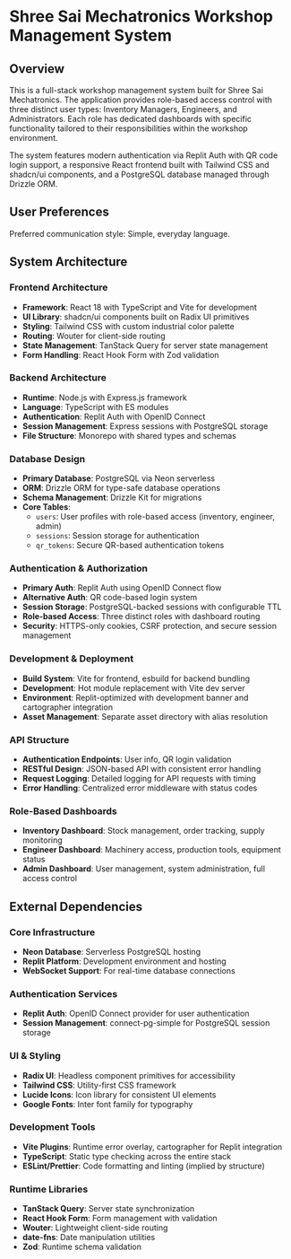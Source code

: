 # Shree Sai Mechatronics Workshop Management System

## Overview

This is a full-stack workshop management system built for Shree Sai Mechatronics. The application provides role-based access control with three distinct user types: Inventory Managers, Engineers, and Administrators. Each role has dedicated dashboards with specific functionality tailored to their responsibilities within the workshop environment.

The system features modern authentication via Replit Auth with QR code login support, a responsive React frontend built with Tailwind CSS and shadcn/ui components, and a PostgreSQL database managed through Drizzle ORM.

## User Preferences

Preferred communication style: Simple, everyday language.

## System Architecture

### Frontend Architecture
- **Framework**: React 18 with TypeScript and Vite for development
- **UI Library**: shadcn/ui components built on Radix UI primitives
- **Styling**: Tailwind CSS with custom industrial color palette
- **Routing**: Wouter for client-side routing
- **State Management**: TanStack Query for server state management
- **Form Handling**: React Hook Form with Zod validation

### Backend Architecture
- **Runtime**: Node.js with Express.js framework
- **Language**: TypeScript with ES modules
- **Authentication**: Replit Auth with OpenID Connect
- **Session Management**: Express sessions with PostgreSQL storage
- **File Structure**: Monorepo with shared types and schemas

### Database Design
- **Primary Database**: PostgreSQL via Neon serverless
- **ORM**: Drizzle ORM for type-safe database operations
- **Schema Management**: Drizzle Kit for migrations
- **Core Tables**:
  - `users`: User profiles with role-based access (inventory, engineer, admin)
  - `sessions`: Session storage for authentication
  - `qr_tokens`: Secure QR-based authentication tokens

### Authentication & Authorization
- **Primary Auth**: Replit Auth using OpenID Connect flow
- **Alternative Auth**: QR code-based login system
- **Session Storage**: PostgreSQL-backed sessions with configurable TTL
- **Role-based Access**: Three distinct roles with dashboard routing
- **Security**: HTTPS-only cookies, CSRF protection, and secure session management

### Development & Deployment
- **Build System**: Vite for frontend, esbuild for backend bundling
- **Development**: Hot module replacement with Vite dev server
- **Environment**: Replit-optimized with development banner and cartographer integration
- **Asset Management**: Separate asset directory with alias resolution

### API Structure
- **Authentication Endpoints**: User info, QR login validation
- **RESTful Design**: JSON-based API with consistent error handling
- **Request Logging**: Detailed logging for API requests with timing
- **Error Handling**: Centralized error middleware with status codes

### Role-Based Dashboards
- **Inventory Dashboard**: Stock management, order tracking, supply monitoring
- **Engineer Dashboard**: Machinery access, production tools, equipment status
- **Admin Dashboard**: User management, system administration, full access control

## External Dependencies

### Core Infrastructure
- **Neon Database**: Serverless PostgreSQL hosting
- **Replit Platform**: Development environment and hosting
- **WebSocket Support**: For real-time database connections

### Authentication Services
- **Replit Auth**: OpenID Connect provider for user authentication
- **Session Management**: connect-pg-simple for PostgreSQL session storage

### UI & Styling
- **Radix UI**: Headless component primitives for accessibility
- **Tailwind CSS**: Utility-first CSS framework
- **Lucide Icons**: Icon library for consistent UI elements
- **Google Fonts**: Inter font family for typography

### Development Tools
- **Vite Plugins**: Runtime error overlay, cartographer for Replit integration
- **TypeScript**: Static type checking across the entire stack
- **ESLint/Prettier**: Code formatting and linting (implied by structure)

### Runtime Libraries
- **TanStack Query**: Server state synchronization
- **React Hook Form**: Form management with validation
- **Wouter**: Lightweight client-side routing
- **date-fns**: Date manipulation utilities
- **Zod**: Runtime schema validation